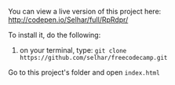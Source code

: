 You can view a live version of this project here: http://codepen.io/Selhar/full/RpRdpr/

To install it, do the following:

1. on your terminal, type: `git clone https://github.com/selhar/freecodecamp.git `

Go to this project's folder and open `index.html`